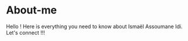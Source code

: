 # About-me
Hello ! Here is everything you need to know about Ismaël Assoumane Idi. Let's connect !!!
